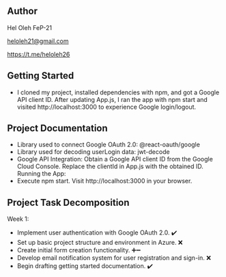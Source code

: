 ## Author
Hel Oleh FeP-21

heloleh21@gmail.com

https://t.me/heloleh26

## Getting Started
- I cloned my project, installed dependencies with npm, and got a Google API client ID. After updating App.js, I ran the app with npm start and visited http://localhost:3000 to experience Google login/logout.

## Project Documentation
- Library used to connect Google OAuth 2.0:
@react-oauth/google
- Library used for decoding userLogin data:
jwt-decode
- Google API Integration:
Obtain a Google API client ID from the Google Cloud Console.
Replace the clientId in App.js with the obtained ID.
Running the App:
- Execute npm start.
Visit http://localhost:3000 in your browser.

## Project Task Decomposition
Week 1:
- Implement user authentication with Google OAuth 2.0. ✔️
- Set up basic project structure and environment in Azure. ❌
- Create initial form creation functionality. ➕➖
- Develop email notification system for user registration and sign-in. ❌
- Begin drafting getting started documentation. ✔️

